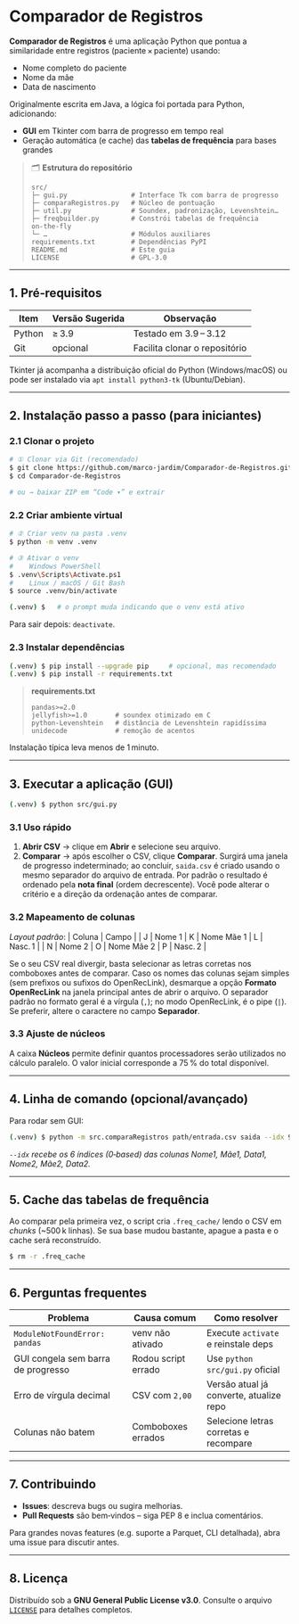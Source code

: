 # Comparador de Registros

**Comparador de Registros** é uma aplicação Python que pontua a similaridade entre registros (paciente × paciente) usando:

* Nome completo do paciente
* Nome da mãe
* Data de nascimento

Originalmente escrita em Java, a lógica foi portada para Python, adicionando:

* **GUI** em Tkinter com barra de progresso em tempo real
* Geração automática (e cache) das **tabelas de frequência** para bases grandes

> 🗂 **Estrutura do repositório**
>
> ```text
> src/
> ├─ gui.py                # Interface Tk com barra de progresso
> ├─ comparaRegistros.py   # Núcleo de pontuação
> ├─ util.py               # Soundex, padronização, Levenshtein…
> ├─ freqbuilder.py        # Constrói tabelas de frequência on‑the‑fly
> └─ …                     # Módulos auxiliares
> requirements.txt         # Dependências PyPI
> README.md                # Este guia
> LICENSE                  # GPL‑3.0
> ```

---

## 1. Pré‑requisitos

| Item   | Versão Sugerida | Observação                    |
| ------ | --------------- | ----------------------------- |
| Python | ≥ 3.9           | Testado em 3.9 – 3.12         |
| Git    | opcional        | Facilita clonar o repositório |

Tkinter já acompanha a distribuição oficial do Python (Windows/macOS) ou pode ser instalado via `apt install python3-tk` (Ubuntu/Debian).

---

## 2. Instalação passo a passo (para iniciantes)

### 2.1 Clonar o projeto

```bash
# ① Clonar via Git (recomendado)
$ git clone https://github.com/marco-jardim/Comparador-de-Registros.git
$ cd Comparador-de-Registros

# ou → baixar ZIP em “Code ▾” e extrair
```

### 2.2 Criar ambiente virtual

```bash
# ② Criar venv na pasta .venv
$ python -m venv .venv

# ③ Ativar o venv
#    Windows PowerShell
$ .venv\Scripts\Activate.ps1
#    Linux / macOS / Git Bash
$ source .venv/bin/activate

(.venv) $   # o prompt muda indicando que o venv está ativo
```

Para sair depois: `deactivate`.

### 2.3 Instalar dependências

```bash
(.venv) $ pip install --upgrade pip     # opcional, mas recomendado
(.venv) $ pip install -r requirements.txt
```

> **requirements.txt**
>
> ```
> pandas>=2.0
> jellyfish>=1.0       # soundex otimizado em C
> python-Levenshtein   # distância de Levenshtein rapidíssima
> unidecode            # remoção de acentos
> ```

Instalação típica leva menos de 1 minuto.

---

## 3. Executar a aplicação (GUI)

```bash
(.venv) $ python src/gui.py
```

### 3.1 Uso rápido

1. **Abrir CSV**  → clique em **Abrir** e selecione seu arquivo.
2. **Comparar**  → após escolher o CSV, clique **Comparar**.
   Surgirá uma janela de progresso indeterminado; ao concluir, `saida.csv` é criado usando o mesmo separador do arquivo de entrada.
   Por padrão o resultado é ordenado pela **nota final** (ordem decrescente). Você pode alterar o critério e a direção da ordenação antes de comparar.

### 3.2 Mapeamento de colunas

*Layout padrão*:
\| Coluna | Campo |
\| J | Nome 1 |  K | Nome Mãe 1 |  L | Nasc. 1 |
\| N | Nome 2 |  O | Nome Mãe 2 |  P | Nasc. 2 |

Se o seu CSV real divergir, basta selecionar as letras corretas nos comboboxes antes de comparar.
Caso os nomes das colunas sejam simples (sem prefixos ou sufixos do OpenRecLink),
desmarque a opção **Formato OpenRecLink** na janela principal antes de abrir o arquivo.
O separador padrão no formato geral é a vírgula (`,`); no modo OpenRecLink,
é o pipe (`|`).  Se preferir, altere o caractere no campo **Separador**.

### 3.3 Ajuste de núcleos

A caixa **Núcleos** permite definir quantos processadores serão utilizados
no cálculo paralelo. O valor inicial corresponde a 75 % do total disponível.

---

## 4. Linha de comando (opcional/avançado)

Para rodar sem GUI:

```bash
(.venv) $ python -m src.comparaRegistros path/entrada.csv saida --idx 9 10 11 13 14 15
```

*`--idx` recebe os 6 índices (0‑based) das colunas Nome1, Mãe1, Data1, Nome2, Mãe2, Data2.*

---

## 5. Cache das tabelas de frequência

Ao comparar pela primeira vez, o script cria `.freq_cache/` lendo o CSV em *chunks* (\~500 k linhas). Se sua base mudou bastante, apague a pasta e o cache será reconstruído.

```bash
$ rm -r .freq_cache
```

---

## 6. Perguntas frequentes

| Problema                           | Causa comum         | Como resolver                           |
| ---------------------------------- | ------------------- | --------------------------------------- |
| `ModuleNotFoundError: pandas`      | venv não ativado    | Execute `activate` e reinstale deps     |
| GUI congela sem barra de progresso | Rodou script errado | Use `python src/gui.py` oficial         |
| Erro de vírgula decimal            | CSV com `2,00`      | Versão atual já converte, atualize repo |
| Colunas não batem                  | Comboboxes errados  | Selecione letras corretas e recompare   |

---

## 7. Contribuindo

* **Issues**: descreva bugs ou sugira melhorias.
* **Pull Requests** são bem‑vindos – siga PEP 8 e inclua comentários.

Para grandes novas features (e.g. suporte a Parquet, CLI detalhada), abra uma issue para discutir antes.

---

## 8. Licença

Distribuído sob a **GNU General Public License v3.0**. Consulte o arquivo [`LICENSE`](LICENSE) para detalhes completos.
